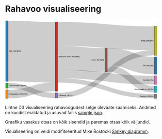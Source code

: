 # Rahavoo visualiseering

![Kuvatõmmis](screenshot.png)

Lihtne D3 visualiseering rahavoogudest selge ülevaate saamiseks. Andmed on koodist eraldatud ja asuvad failis [sample.json](sample.json).

Graafiku vasakus otsas on kõik sisendid ja paremas otsas kõik väljundid.

Visualiseering on veidi modifitseeritud Mike Bostocki [Sankey diagramm](https://bl.ocks.org/mbostock/ca9a0bb7ba204d12974bca90acc507c0).